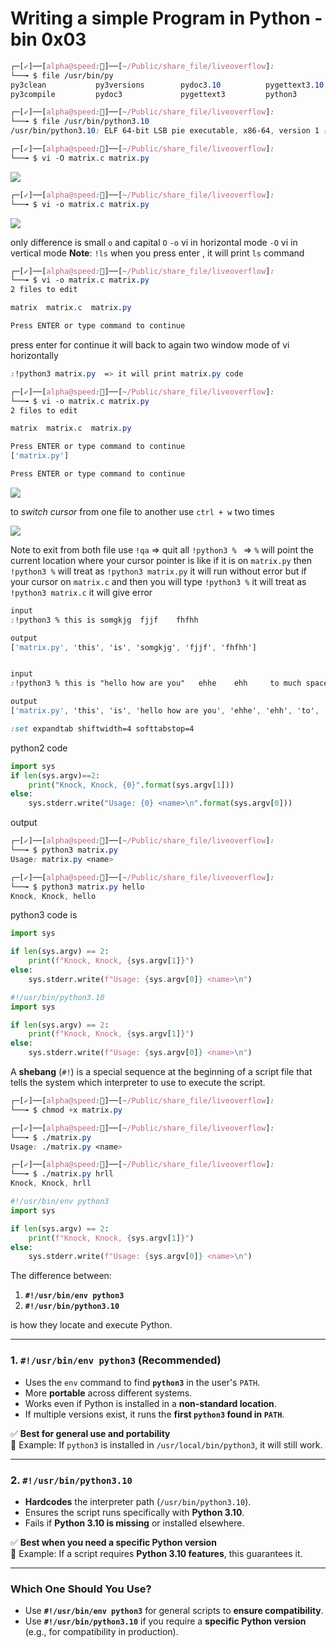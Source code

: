# Writing a simple Program in Python - bin 0x03

```css
┌─[✔]──[alpha@speed:🚀]──[~/Public/share_file/liveoverflow]:
└──╼ $ file /usr/bin/py
py3clean           py3versions        pydoc3.10          pygettext3.10      python3.10         python3-config     
py3compile         pydoc3             pygettext3         python3            python3.10-config  

┌─[✔]──[alpha@speed:🚀]──[~/Public/share_file/liveoverflow]:
└──╼ $ file /usr/bin/python3.10
/usr/bin/python3.10: ELF 64-bit LSB pie executable, x86-64, version 1 (SYSV), dynamically linked, interpreter /lib64/ld-linux-x86-64.so.2, BuildID[sha1]=73b08a69e26c98ab954638c67d1b51895dcfec54, for GNU/Linux 3.2.0, stripped
```

```css
┌─[✔]──[alpha@speed:🚀]──[~/Public/share_file/liveoverflow]:
└──╼ $ vi -O matrix.c matrix.py
```

![](tutorial4/vim_vertical.png)

```css
┌─[✔]──[alpha@speed:🚀]──[~/Public/share_file/liveoverflow]:
└──╼ $ vi -o matrix.c matrix.py
```

![](tutorial4/vim_horizontal.png)

only difference is  small `o` and capital `O`
`-o` vi in horizontal mode
`-O` vi in vertical mode
**Note**: `!ls` when you press enter , it will print `ls` command 

```css
┌─[✔]──[alpha@speed:🐧]──[~/Public/share_file/liveoverflow]:
└──╼ $ vi -o matrix.c matrix.py 
2 files to edit

matrix	matrix.c  matrix.py

Press ENTER or type command to continue

```

press enter for continue it will back to again two window mode of vi horizontally

```css
:!python3 matrix.py  => it will print matrix.py code
```

```css
┌─[✔]──[alpha@speed:🐧]──[~/Public/share_file/liveoverflow]:
└──╼ $ vi -o matrix.c matrix.py 
2 files to edit

matrix	matrix.c  matrix.py

Press ENTER or type command to continue
['matrix.py']

Press ENTER or type command to continue
```

![](tutorial4/vim_cursor_ctrl+w.png)


to *switch cursor* from one file to another use `ctrl + w` two times

![](tutorial4/vin_cursor_ctrl_w_switch.png)

Note to exit from both file use `!qa` => quit all
`!python3 % ` => `%` will point the current location where your cursor pointer is 
like if it is on `matrix.py` then `!python3 %` will treat as `!python3 matrix.py` it will run without error
but if your cursor on `matrix.c` and then you will type `!python3 %` it will treat as `!python3 matrix.c` it will give error

```css
input
:!python3 % this is somgkjg  fjjf    fhfhh     

output
['matrix.py', 'this', 'is', 'somgkjg', 'fjjf', 'fhfhh']


input
:!python3 % this is "hello how are you"   ehhe    ehh     to much space

output
['matrix.py', 'this', 'is', 'hello how are you', 'ehhe', 'ehh', 'to', 'much', 'space']

```


```css
:set expandtab shiftwidth=4 softtabstop=4
```

python2 code 
```python
import sys
if len(sys.argv)==2:
    print("Knock, Knock, {0}".format(sys.argv[1]))
else:
    sys.stderr.write("Usage: {0} <name>\n".format(sys.argv[0]))
```

output

```css
┌─[✔]──[alpha@speed:🍇]──[~/Public/share_file/liveoverflow]:
└──╼ $ python3 matrix.py 
Usage: matrix.py <name>

┌─[✔]──[alpha@speed:🍇]──[~/Public/share_file/liveoverflow]:
└──╼ $ python3 matrix.py hello
Knock, Knock, hello
```

python3 code is 

```python
import sys

if len(sys.argv) == 2:
    print(f"Knock, Knock, {sys.argv[1]}")
else:
    sys.stderr.write(f"Usage: {sys.argv[0]} <name>\n")
```

```python
#!/usr/bin/python3.10
import sys

if len(sys.argv) == 2:
    print(f"Knock, Knock, {sys.argv[1]}")
else:
    sys.stderr.write(f"Usage: {sys.argv[0]} <name>\n")
```

A **shebang** (`#!`) is a special sequence at the beginning of a script file that tells the system which interpreter to use to execute the script.


```css
┌─[✔]──[alpha@speed:🍑]──[~/Public/share_file/liveoverflow]:
└──╼ $ chmod +x matrix.py 

┌─[✔]──[alpha@speed:🚀]──[~/Public/share_file/liveoverflow]:
└──╼ $ ./matrix.py 
Usage: ./matrix.py <name>

┌─[✔]──[alpha@speed:🍇]──[~/Public/share_file/liveoverflow]:
└──╼ $ ./matrix.py hrll
Knock, Knock, hrll
```

```python
#!/usr/bin/env python3
import sys

if len(sys.argv) == 2:
    print(f"Knock, Knock, {sys.argv[1]}")
else:
    sys.stderr.write(f"Usage: {sys.argv[0]} <name>\n")
```

The difference between:

1. **`#!/usr/bin/env python3`**
2. **`#!/usr/bin/python3.10`**

is how they locate and execute Python.

---

### **1. `#!/usr/bin/env python3` (Recommended)**

- Uses the `env` command to find **`python3`** in the user's `PATH`.
- More **portable** across different systems.
- Works even if Python is installed in a **non-standard location**.
- If multiple versions exist, it runs the **first `python3` found in `PATH`**.

✅ **Best for general use and portability**  
🔹 Example: If `python3` is installed in `/usr/local/bin/python3`, it will still work.

---

### **2. `#!/usr/bin/python3.10`**

- **Hardcodes** the interpreter path (`/usr/bin/python3.10`).
- Ensures the script runs specifically with **Python 3.10**.
- Fails if **Python 3.10 is missing** or installed elsewhere.

✅ **Best when you need a specific Python version**  
🔹 Example: If a script requires **Python 3.10 features**, this guarantees it.

---

### **Which One Should You Use?**

- Use **`#!/usr/bin/env python3`** for general scripts to **ensure compatibility**.
- Use **`#!/usr/bin/python3.10`** if you require a **specific Python version** (e.g., for compatibility in production).
